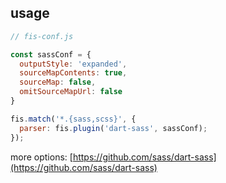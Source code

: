 <!-- markdownlint-disable MD002 MD041 -->

## usage

```js
// fis-conf.js

const sassConf = {
  outputStyle: 'expanded',
  sourceMapContents: true,
  sourceMap: false,
  omitSourceMapUrl: false
}

fis.match('*.{sass,scss}', {
  parser: fis.plugin('dart-sass', sassConf);
});
```

more options: [https://github.com/sass/dart-sass](https://github.com/sass/dart-sass)
